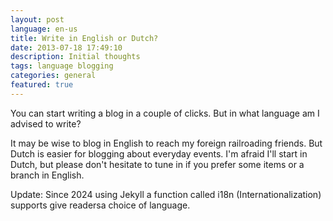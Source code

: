 ```yaml
---
layout: post
language: en-us
title: Write in English or Dutch?
date: 2013-07-18 17:49:10
description: Initial thoughts
tags: language blogging
categories: general
featured: true
---
```


You can start writing a blog in a couple of clicks. But in what language am I advised to write?

It may be wise to blog in English to reach my foreign railroading friends. But Dutch is easier for blogging about everyday events. I'm afraid I'll start in Dutch, but please don't hesitate to tune in if you prefer some items or a branch in English.

Update: Since 2024 using Jekyll a function called i18n (Internationalization) supports give readersa choice of language.